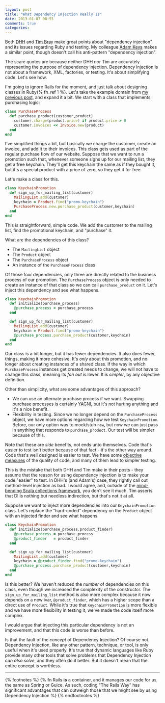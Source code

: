 ```yaml
---
layout: post
title: "What Dependency Injection Really Is"
date: 2013-01-07 08:55
comments: true
categories: 
---
```

Both [DHH][dhhpost] and [Tim Bray][timpost] make great points about "dependency injection" and its issues regarding Ruby and
testing.  My colleague [Adam Keys][adampost] makes a similar point, though doesn't call his anti-pattern "dependency injection".

The scare quotes are because neither DHH nor Tim are accurately representing the purpose of dependency injection.  Dependency
Injection is not about a framework, XML, factories, or testing.  It's about simplifying code.  Let's see how.

<!-- more -->

I'm going to ignore Rails for the moment, and just talk about designing classes in Ruby{% fn_ref 1 %}.  Let's take the example
domain from [my previous post][dcipost], and expand it a bit.  We start with a class that implements purchasing logic:

```ruby
class PurchaseProcess
  def purchase_product(customer,product)
    customer.charge(product.price) if product.price > 0
    customer.invoices << Invoice.new(product)
  end
end
```

I've simplified things a bit, but basically we charge the customer, create an invoice, and add it to their invoices.  This class
gets used as part of the regular purchase flow of our website.  Suppose that we want to run a promotion such that, whenever
someone signs up for our mailing list, they get a free keychain.  They'll get this keychain the same as if they bought it, but
it's a special product with a price of zero, so they get it for free.

Let's make a class for this.

```ruby
class KeychainPromotion
  def sign_up_for_mailing_list(customer)
    MailingList.add(customer)
    keychain = Product.find("promo-keychain")
    PurchaseProcess.new.purchase_product(customer,keychain)
  end
end
```

This is straightforward, simple code.  We add the customer to the mailing list, find the promotional keychain, and "purchase" it.

What are the dependencies of this class?

* The `MailingList` object
* The `Product` object
* The `PurchaseProcess` object
* An instance of the `PurchaseProcess` class

Of those four dependencies, only three are directly related to the business process of our promotion. The `PurchaseProcess`
object is only needed to create an instance of that class so we can call `purchase_product` on it.  Let's inject this dependency
and see what happens.

```ruby
class KeychainPromotion
  def initialize(purchase_process)
    @purchase_process = purchase_process
  end

  def sign_up_for_mailing_list(customer)
    MailingList.add(customer)
    keychain = Product.find("promo-keychain")
    @purchase_process.purchase_product(customer,keychain)
  end
end
```

Our class is a bit longer, but it has fewer dependencies.  It also does fewer, things, making it more cohesive.  It's *only* about this promotion, and no longer about creating instances of a shared class.  If the way in which `PurchaseProcess` instances get created needs to change, we will not have to change this class, meaning its *fan out* is lower.  It is *simpler*, by any objective definition.

Other than simplicity, what are some advantages of this approach?

* We can use an alternate purchase process if we want.  Swapping purchase processes is certainly [YAGNI], but it's not hurting anything and it's a nice benefit.
* Flexibility in testing.  Since we no longer depend on the `PurchaseProcess` object, we have more options regarding how we test `KeychainPromotion`.  Before, our only option was to mock/stub `new`, but now we can just pass in anything that responds to `purchase_product`.  Our test will be simpler because of this.

Note that these are *side* benefits, not ends unto themselves.  Code that's easier to test isn't better because of that fact -
it's the other way around.  Code that's well designed is easier to test.  We have some [objective measures][codepost] of the
quality of code, and many of them lead to simpler testing.

This is the mistake that both DHH and Tim make in their posts - they assume that the reason for using dependency injection is to
make your code "easier" to test.  In DHH's (and Adam's) case, they rightly call out method-level injection as bad.  I would agree,
and, outside of the [mind-bending Scala collections framework][suicidenote], you don't see it much.  Tim asserts that DI is nothing but needless indirection, but that's not it at all.

Suppose we want to inject more dependencies into our `KeychainPromotion` class.  Let's replace the "hard-coded" dependency on
the `Product` object with an injected finder and see what happens.

```ruby
class KeychainPromotion
  def initialize(purchase_process,product_finder)
    @purchase_process = purchase_process
    @product_finder   = product_finder
  end

  def sign_up_for_mailing_list(customer)
    MailingList.add(customer)
    keychain = @product_finder.find("promo-keychain")
    @purchase_process.purchase_product(customer,keychain)
  end
end
```

Is this better?  We haven't reduced the *number* of dependencies on this class, even though we increased the complexity of the
constructor.  The `sign_up_for_mailing_list` method is also more complex because it now depends on a new ivar, `@product_finder`,
  which has a higher scope than a direct use of `Product`.  While it's true that `KeychainPromotion` is more flexible and we have more flexibility in testing it, we've made the code itself more complex.

I would argue that injecting this particular dependency is not an improvement, and that this code is worse than before.

Is that the fault of the *concept* of Dependency Injection? Of course not.  Dependency Injection, like any other pattern, technique, or tool, is only useful when it's used properly.  It's true that dynamic languages like Ruby provide many other tools that solve problems that Dependency Injection *can also solve*, and they often do it better.  But it doesn't mean that the entire
concept is worthless.

---

{% footnotes %}
{% fn Rails <strong>is</strong> a container, and it manages our code for us, the same as Spring or Guice.  As such, coding "The Rails Way" has significant advantages that can outweigh those that we might see by using Dependency Injection %}
{% endfootnotes %}

[dhhpost]: http://david.heinemeierhansson.com/2012/dependency-injection-is-not-a-virtue.html
[timpost]: http://www.tbray.org/ongoing/When/201x/2013/01/06/Unit-testing-and-dependency-injection
[adampost]: http://weblog.therealadam.com/2013/01/03/design-for-test-vs-design-for-api/
[dcipost]: http://www.naildrivin5.com/blog/2013/01/02/dci-vs-just-making-classes.html
[YAGNI]: http://en.wikipedia.org/wiki/YAGNI
[codepost]: http://www.naildrivin5.com/blog/2012/06/27/what-is-better-code.html
[suicidenote]: http://stackoverflow.com/questions/1722726/is-the-scala-2-8-collections-library-a-case-of-the-longest-suicide-note-in-hist
